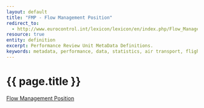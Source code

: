 ```yaml
---
layout: default
title: "FMP - Flow Management Position"
redirect_to:
  - http://www.eurocontrol.int/lexicon/lexicon/en/index.php/Flow_Management_Position
resource: true
entity: definition
excerpt: Performance Review Unit MetaData Definitions.
keywords: metadata, performance, data, statistics, air transport, flights, europe, delay, safety
---
```

# {{ page.title }}
<a href="http://www.eurocontrol.int/lexicon/lexicon/en/index.php/Flow_Management_Position" target="_blank">Flow Management Position</a>

